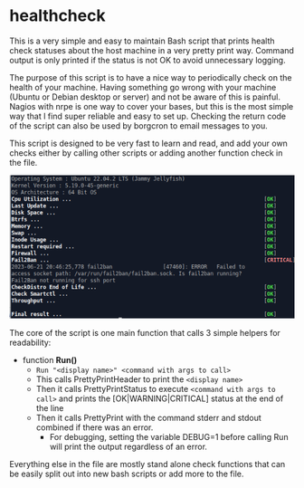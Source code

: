 # healthcheck
This is a very simple and easy to maintain Bash script that prints health check statuses about the host machine in a very pretty print way. Command output is only printed if the status is not OK to avoid unnecessary logging.

The purpose of this script is to have a nice way to periodically check on the health of your machine. Having something go wrong with your machine (Ubuntu or Debian desktop or server) and not be aware of this is painful. Nagios with nrpe is one way to cover your bases, but this is the most simple way that I find super reliable and easy to set up. Checking the return code of the script can also be used by borgcron to email messages to you.

This script is designed to be very fast to learn and read, and add your own checks either by calling other scripts or adding another function check in the file.

![Run Screenshot](https://github.com/ccasper/healthcheck/blob/52df49c8c09ce2f8b90fd0d86f03aef467e2893a/images/run_screenshot.png?raw=true
)

The core of the script is one main function that calls 3 simple helpers for readability:

- function **Run()**
  - ```Run "<display name>" <command with args to call>```
  - This calls PrettyPrintHeader to print the ```<display name>```
  - Then it calls PrettyPrintStatus to execute ```<command with args to call>``` and prints the [OK|WARNING|CRITICAL] status at the end of the line
  - Then it calls PrettyPrint with the command stderr and stdout combined if there was an error.
    - For debugging, setting the variable DEBUG=1 before calling Run will print the output regardless of an error.
   
Everything else in the file are mostly stand alone check functions that can be easily split out into new bash scripts or add more to the file.
